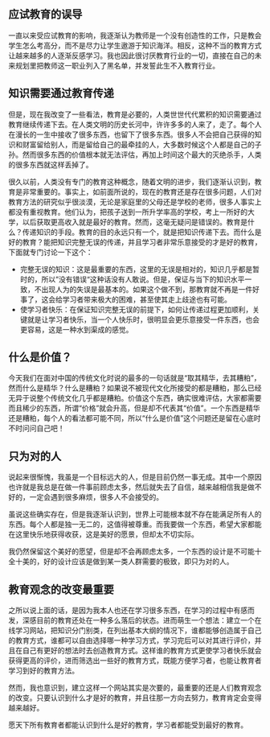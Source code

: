 ## 应试教育的误导

一直以来受应试教育的影响，我逐渐认为教师是一个没有创造性的工作，只是教会学生怎么考高分，而不是尽力让学生遨游于知识海洋。相反，这种不当的教育方式让越来越多的人逐渐反感学习。我也因此很讨厌教育行业的一切，直接在自己的未来规划里把教师这一职业列入了黑名单，并发誓此生不入教育行业。

## 知识需要通过教育传递

但是，现在我改变了一些看法，教育是必要的，人类世世代代累积的知识需要通过教育继续传递下去。在人类文明的历史长河中，许许多多的人来了，走了。每个人在漫长的一生中接收了很多东西，也留下了很多东西。很多人不会把自己获得的知识和财富留给别人，而是留给自己的最牵挂的人，大多数时候这个人都是自己的子孙。然而很多东西的价值根本就无法评估，再加上时间这个最大的灭绝杀手，人类的很多东西就这样丢掉了。

很久以前，人类没有专门的教育这种概念，随着文明的进步，我们逐渐认识到，教育是非常重要的。事实上，如前面所说的，现在的教育还是存在很多问题，人们对教育方法的研究似乎很淡漠，无论是家庭里的父母还是学校的老师，很多人事实上都没有重视教育。他们认为，把孩子送到一所升学率高的学校，考上一所好的大学，以后获取更高收入就是最好的教育。然而，这毫无疑问是错误的。教育是什么？传递知识的手段。教育的目的永远只有一个，就是把知识传递下去。而什么是好的教育？能把知识完整无误的传递，并且学习者非常乐意接受的才是好的教育，下面就专门讨论一下这个：

* 完整无误的知识：这是最重要的东西，这里的无误是相对的，知识几乎都是暂时的，所以”没有错误“这种话没有人敢说。但是，保证与当下的知识水平一致，不出现人为的失误是最基本的。如果这个做不到，那教育就不再是一件好事了，这会给学习者带来极大的困难，甚至使其走上歧途也有可能。
* 使学习者快乐：在保证知识完整无误的前提下，如何让传递过程更加顺利，关键就是让学习者快乐，当一个人快乐时，很明显会更乐意接受一件东西，也会更容易，这是一种水到渠成的感觉。

## 什么是价值？

今天我们在面对中国的传统文化时说的最多的一句话就是“取其精华，去其糟粕”，然而什么是精华？什么是糟粕？如果说不被现代文化所接受的都是糟粕，那么已经无异于说整个传统文化几乎都是糟粕。价值这个东西，确实很难评估，大家都需要而且稀少的东西，所谓“价格”就会升高，但是却不代表其“价值”。一个东西是精华还是糟粕，每个人的看法都可能不同，所以“什么是价值”这个问题还是留在心底时不时问问自己吧！

## 只为对的人

说起来很惭愧，我虽是一个目标远大的人，但是目前仍然一事无成。其中一个原因也许就是我总是在做一件事前顾虑太多，然后就失去了自信，越来越相信我是做不好的，一定会遇到很多麻烦，很多人不会接受的。

虽说这些确实存在，但是我逐渐认识到，世界上可能根本就不存在能满足所有人的东西。每个人都是独一无二的，这值得被尊重。而我要做一个东西，希望大家都能在这里快乐地获得收获，这是美好的愿景，但却太不切实际。

我仍然保留这个美好的愿望，但是却不会再顾虑太多，一个东西的设计是不可能十全十美的，好的设计应该是做到某一类人群需要的极致，即只为对的人。

## 教育观念的改变最重要

之所以说上面的话，是因为我本人也还在学习很多东西，在学习的过程中有感而发，深感目前的教育还处在一种多么落后的状态。进而萌生一个想法：建立一个在线学习网站，把知识分门别类，在列出基本大纲的情况下，谁都能够创造属于自己的教育方式，谁都可以自由选择哪一种学习方式，学习完后可以对其进行评价，并且在自己有更好的想法时去创造教育方式。这样谁的教育方式更使学习者快乐就会获得更高的评价，进而筛选出一些好的教育方式，既能方便学习者，也能让教育者学习到好的教育方法。

然而，我也意识到，建立这样一个网站其实是次要的，最重要的还是人们教育观念的改变。只要认识到什么才是好的教育，并且往那一方向去努力，教育肯定会变得越来越好。

愿天下所有教育者都能认识到什么是好的教育，学习者都能受到最好的教育。

<!-- ##{"timestamp":1650988800}## -->